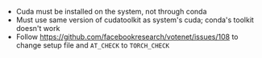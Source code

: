 - Cuda must be installed on the system, not through conda
- Must use same version of cudatoolkit as system's cuda; conda's toolkit doesn't work
- Follow https://github.com/facebookresearch/votenet/issues/108 to change setup file and `AT_CHECK` to `TORCH_CHECK`
